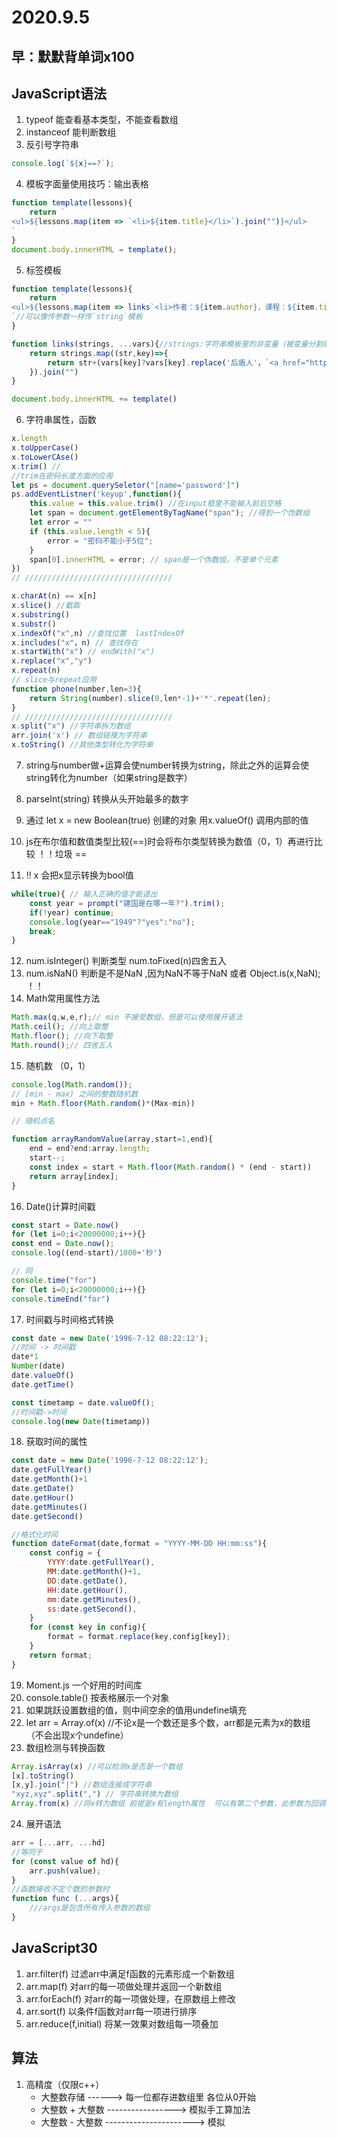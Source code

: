 # 2020.9.5

## 早：默默背单词x100

## JavaScript语法

1. typeof 能查看基本类型，不能查看数组
2. instanceof 能判断数组
3. 反引号字符串

```js
console.log(`${x}==?`);
```

4. 模板字面量使用技巧：输出表格

```js
function template(lessons){
    return `
<ul>${lessons.map(item => `<li>${item.title}</li>`).join("")}</ul>
`
}
document.body.innerHTML = template();
```

5. 标签模板

```js
function template(lessons){
    return `
<ul>${lessons.map(item => links`<li>作者：${item.author}，课程：${item.title}</li>`).join("")}</ul>
`//可以像传参数一样传`string`模板
}

function links(strings, ...vars){//strings:字符串模板里的非变量（被变量分割的），vars:所有变量，可以用vars.x访问
    return strings.map((str,key)=>{
        return str+(vars[key]?vars[key].replace('后盾人'，`<a href="http://baidu.com>后盾人</a>"`):"")
    }).join("")
}

document.body.innerHTML += template()
```

6. 字符串属性，函数

```js
x.length
x.toUpperCase()
x.toLowerCAse()
x.trim() //
//trim在密码长度方面的应用
let ps = document.querySeletor("[name='password']")
ps.addEventListner('keyup',function(){
    this.value = this.value.trim() //在input框里不能输入前后空格
    let span = document.getElementByTagName("span"); //得到一个伪数组
    let error = ""
    if (this.value.length < 5){
        error = "密码不能小于5位";
    }
    span[0].innerHTML = error; // span是一个伪数组，不是单个元素
})
// /////////////////////////////////

x.charAt(n) == x[n]
x.slice() //截取
x.substring()
x.substr()
x.indexOf("x",n) //查找位置  lastIndexOf
x.includes("x"，n) // 查找存在
x.startWith("x") // endWith("x")
x.replace("x","y")
x.repeat(n)
// slice与repeat应用
function phone(number,len=3){
    return String(number).slice(0,len*-1)+'*'.repeat(len);
}
// /////////////////////////////////
x.split("x") //字符串拆为数组
arr.join('x') // 数组链接为字符串
x.toString() //其他类型转化为字符串
```

7. string与number做+运算会使number转换为string，除此之外的运算会使string转化为number（如果string是数字）
8. parseInt(string) 转换从头开始最多的数字

9. 通过 let x = new Boolean(true) 创建的对象 用x.valueOf() 调用内部的值
10. js在布尔值和数值类型比较(==)时会将布尔类型转换为数值（0，1）再进行比较 ！！垃圾 ==
11. !! x 会把x显示转换为bool值

```js
while(true){ // 输入正确的值才能退出
    const year = prompt("建国是在哪一年?").trim();
    if(!year) continue;
    console.log(year=="1949"?"yes":"no");
    break;
}
```

12. num.isInteger() 判断类型 num.toFixed(n)四舍五入
13. num.isNaN() 判断是不是NaN ,因为NaN不等于NaN 或者 Object.is(x,NaN);	！！
14. Math常用属性方法

```js
Math.max(q,w,e,r);// min 不接受数组，但是可以使用展开语法
Math.ceil(); //向上取整
Math.floor(); //向下取整
Math.round();// 四舍五入
```

15. 随机数 （0，1）

```js
console.log(Math.random());
// [min - max) 之间的整数随机数
min + Math.floor(Math.random()*(Max-min))

// 随机点名

function arrayRandomValue(array,start=1,end){
    end = end?end:array.length;
    start--;
    const index = start + Math.floor(Math.random() * (end - start))
    return array[index];
}

```

16. Date()计算时间戳

```js
const start = Date.now()
for (let i=0;i<20000000;i++){}
const end = Date.now();
console.log((end-start)/1000+'秒')

// 同
console.time("for")
for (let i=0;i<20000000;i++){}
console.timeEnd("for")
```

17. 时间戳与时间格式转换

```js
const date = new Date('1996-7-12 08:22:12');
//时间 -> 时间戳
date*1
Number(date)
date.valueOf()
date.getTime()

const timetamp = date.valueOf();
//时间戳->时间
console.log(new Date(timetamp))
```

18. 获取时间的属性

```js
const date = new Date('1996-7-12 08:22:12');
date.getFullYear()
date.getMonth()+1
date.getDate()
date.getHour()
date.getMinutes()
date.getSecond()

//格式化时间
function dateFormat(date,format = "YYYY-MM-DD HH:mm:ss"){
    const config = {
        YYYY:date.getFullYear(),
		MM:date.getMonth()+1,
    	DD:date.getDate(),
    	HH:date.getHour(),
    	mm:date.getMinutes(),
    	ss:date.getSecond(),
    }
    for (const key in config){
        format = format.replace(key,config[key]);
    }
    return format;
}
```

19. Moment.js 一个好用的时间库
20. console.table()  按表格展示一个对象
21. 如果跳跃设置数组的值，则中间空余的值用undefine填充
22. let arr = Array.of(x) //不论x是一个数还是多个数，arr都是元素为x的数组（不会出现x个undefine）
23. 数组检测与转换函数

```js
Array.isArray(x) //可以检测x是否是一个数组
[x].toString()
[x,y].join("|") //数组连接成字符串
"xyz,xyz".split(",") // 字符串转换为数组
Array.from(x) //将x转为数组 前提是x有length属性  可以有第二个参数，此参数为回调函数，对数组的每一个元素使用
```

24. 展开语法

```js
arr = [...arr, ...hd]
//等同于
for (const value of hd){
    arr.push(value);
}
//函数接收不定个数的参数时
function func (...args){
	///args是包含所有传入参数的数组    
}

```



## JavaScript30

1. arr.filter(f)  过滤arr中满足f函数的元素形成一个新数组
2. arr.map(f) 对arr的每一项做处理并返回一个新数组
3. arr.forEach(f) 对arr的每一项做处理，在原数组上修改
4. arr.sort(f) 以条件f函数对arr每一项进行排序
5. arr.reduce(f,initial) 将某一效果对数组每一项叠加

## 算法

1. 高精度（仅限c++）
   + 大整数存储 ------> 每一位都存进数组里 各位从0开始  
   + 大整数 + 大整数 -----------------> 模拟手工算加法
   + 大整数 - 大整数 ----------------------> 模拟